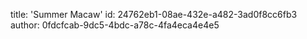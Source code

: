 title: 'Summer Macaw'
id: 24762eb1-08ae-432e-a482-3ad0f8cc6fb3
author: 0fdcfcab-9dc5-4bdc-a78c-4fa4eca4e4e5
